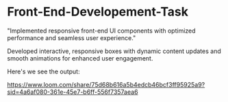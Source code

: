 # Front-End-Developement-Task
"Implemented responsive front-end UI components with optimized performance and seamless user experience."

Developed interactive, responsive boxes with dynamic content updates and smooth animations for enhanced user engagement.

Here's we see the output:

https://www.loom.com/share/75d68b616a5b4edcb46bcf3ff95925a9?sid=4a6af080-361e-45e7-b6ff-556f7357aea6
